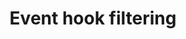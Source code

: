 ---
title: Event hook filtering
excerpt: Create an event hook filter for use with your external service code
layout: Guides
sections:
 - main
---